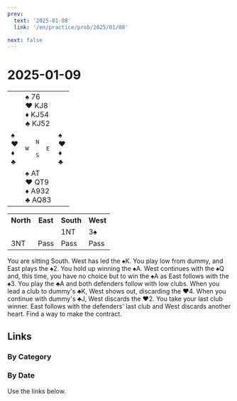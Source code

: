```yaml
---
prev:
  text: '2025-01-08'
  link: '/en/practice/prob/2025/01/08'

next: false
---
```


# 2025-01-09

<table class="deal">
	<tr>
		<td></td>
		<td>♠ 76<br>♥ KJ8<br>♦ KJ54<br>♣ KJ52</td>
		<td></td>
	</tr>
	<tr>
		<td>♠ <br>♥ <br>♦ <br>♣ </td>
		<td><pre>   N<br>W     E<br>   S</pre></td>
		<td>♠ <br>♥ <br>♦ <br>♣ </td>
	</tr>
	<tr>
		<td></td>
		<td>♠ AT<br>♥ QT9<br>♦ A932<br>♣ AQ83</td>
		<td></td>
	</tr>
</table>

<table class="auction">
	<tr>
		<th>North</th>
		<th>East</th>
		<th>South</th>
		<th>West</th>
	</tr>
	<tr>
		<td></td>
		<td></td>
		<td>1NT</td>
		<td>3♠</td>
	</tr>
	<tr>
		<td>3NT</td>
		<td>Pass</td>
		<td>Pass</td>
		<td>Pass</td>
	</tr>
</table>

You are sitting South. West has led the ♠K. You play low from dummy, and East plays the ♠2. You hold up winning the ♠A. West continues with the ♠Q and, this time, you have no choice but to win the ♠A as East follows with the ♠3. You play the ♣A and both defenders follow with low clubs. When you lead a club to dummy's ♣K, West shows out, discarding the ♥4. When you continue with dummy's ♣J, West discards the ♥2. You take your last club winner. East follows with the defenders' last club and West discards another heart. Find a way to make the contract.

## Links

[<Badge type="tip" text="Check Solution"/>](/en/learning/prob/2025/01/09)

### By Category

[<Badge type="tip" text="<--"/>](/en/practice/prob/2025/01/06)
[<Badge type="tip" text="Calendar"/>](/en/practice/calendar/2025/01)
[<Badge type="info" text="-->"/>](/en/practice/prob/2025/01/09#links)

### By Date

Use the links below.